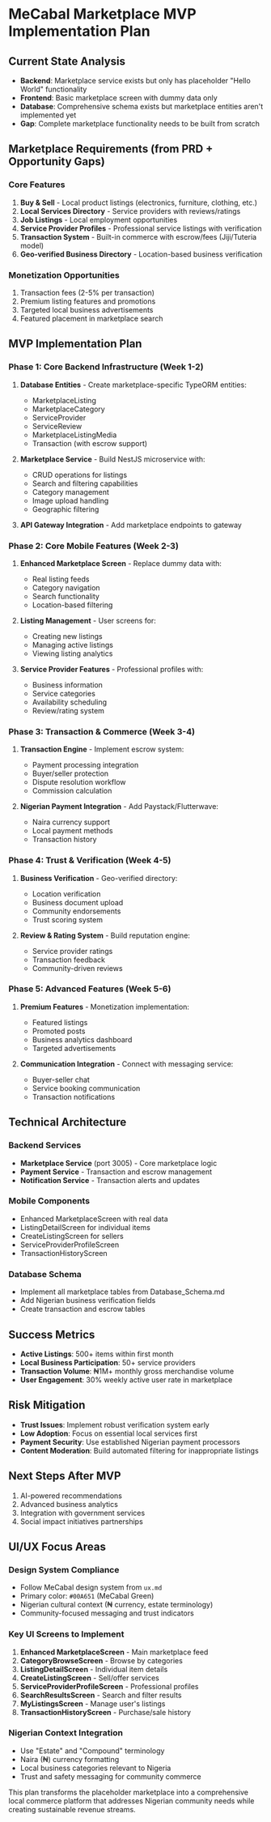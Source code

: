 # MeCabal Marketplace MVP Implementation Plan

## Current State Analysis
- **Backend**: Marketplace service exists but only has placeholder "Hello World" functionality
- **Frontend**: Basic marketplace screen with dummy data only
- **Database**: Comprehensive schema exists but marketplace entities aren't implemented yet
- **Gap**: Complete marketplace functionality needs to be built from scratch

## Marketplace Requirements (from PRD + Opportunity Gaps)

### Core Features
1. **Buy & Sell** - Local product listings (electronics, furniture, clothing, etc.)
2. **Local Services Directory** - Service providers with reviews/ratings
3. **Job Listings** - Local employment opportunities
4. **Service Provider Profiles** - Professional service listings with verification
5. **Transaction System** - Built-in commerce with escrow/fees (Jiji/Tuteria model)
6. **Geo-verified Business Directory** - Location-based business verification

### Monetization Opportunities
1. Transaction fees (2-5% per transaction)
2. Premium listing features and promotions
3. Targeted local business advertisements
4. Featured placement in marketplace search

## MVP Implementation Plan

### Phase 1: Core Backend Infrastructure (Week 1-2)
1. **Database Entities** - Create marketplace-specific TypeORM entities:
   - MarketplaceListing
   - MarketplaceCategory
   - ServiceProvider
   - ServiceReview
   - MarketplaceListingMedia
   - Transaction (with escrow support)

2. **Marketplace Service** - Build NestJS microservice with:
   - CRUD operations for listings
   - Search and filtering capabilities
   - Category management
   - Image upload handling
   - Geographic filtering

3. **API Gateway Integration** - Add marketplace endpoints to gateway

### Phase 2: Core Mobile Features (Week 2-3)
1. **Enhanced Marketplace Screen** - Replace dummy data with:
   - Real listing feeds
   - Category navigation
   - Search functionality
   - Location-based filtering

2. **Listing Management** - User screens for:
   - Creating new listings
   - Managing active listings
   - Viewing listing analytics

3. **Service Provider Features** - Professional profiles with:
   - Business information
   - Service categories
   - Availability scheduling
   - Review/rating system

### Phase 3: Transaction & Commerce (Week 3-4)
1. **Transaction Engine** - Implement escrow system:
   - Payment processing integration
   - Buyer/seller protection
   - Dispute resolution workflow
   - Commission calculation

2. **Nigerian Payment Integration** - Add Paystack/Flutterwave:
   - Naira currency support
   - Local payment methods
   - Transaction history

### Phase 4: Trust & Verification (Week 4-5)
1. **Business Verification** - Geo-verified directory:
   - Location verification
   - Business document upload
   - Community endorsements
   - Trust scoring system

2. **Review & Rating System** - Build reputation engine:
   - Service provider ratings
   - Transaction feedback
   - Community-driven reviews

### Phase 5: Advanced Features (Week 5-6)
1. **Premium Features** - Monetization implementation:
   - Featured listings
   - Promoted posts
   - Business analytics dashboard
   - Targeted advertisements

2. **Communication Integration** - Connect with messaging service:
   - Buyer-seller chat
   - Service booking communication
   - Transaction notifications

## Technical Architecture

### Backend Services
- **Marketplace Service** (port 3005) - Core marketplace logic
- **Payment Service** - Transaction and escrow management
- **Notification Service** - Transaction alerts and updates

### Mobile Components
- Enhanced MarketplaceScreen with real data
- ListingDetailScreen for individual items
- CreateListingScreen for sellers
- ServiceProviderProfileScreen
- TransactionHistoryScreen

### Database Schema
- Implement all marketplace tables from Database_Schema.md
- Add Nigerian business verification fields
- Create transaction and escrow tables

## Success Metrics
- **Active Listings**: 500+ items within first month
- **Local Business Participation**: 50+ service providers
- **Transaction Volume**: ₦1M+ monthly gross merchandise volume
- **User Engagement**: 30% weekly active user rate in marketplace

## Risk Mitigation
- **Trust Issues**: Implement robust verification system early
- **Low Adoption**: Focus on essential local services first
- **Payment Security**: Use established Nigerian payment processors
- **Content Moderation**: Build automated filtering for inappropriate listings

## Next Steps After MVP
1. AI-powered recommendations
2. Advanced business analytics
3. Integration with government services
4. Social impact initiatives partnerships

## UI/UX Focus Areas

### Design System Compliance
- Follow MeCabal design system from `ux.md`
- Primary color: `#00A651` (MeCabal Green)
- Nigerian cultural context (₦ currency, estate terminology)
- Community-focused messaging and trust indicators

### Key UI Screens to Implement
1. **Enhanced MarketplaceScreen** - Main marketplace feed
2. **CategoryBrowseScreen** - Browse by categories
3. **ListingDetailScreen** - Individual item details
4. **CreateListingScreen** - Sell/offer services
5. **ServiceProviderProfileScreen** - Professional profiles
6. **SearchResultsScreen** - Search and filter results
7. **MyListingsScreen** - Manage user's listings
8. **TransactionHistoryScreen** - Purchase/sale history

### Nigerian Context Integration
- Use "Estate" and "Compound" terminology
- Naira (₦) currency formatting
- Local business categories relevant to Nigeria
- Trust and safety messaging for community commerce

This plan transforms the placeholder marketplace into a comprehensive local commerce platform that addresses Nigerian community needs while creating sustainable revenue streams.